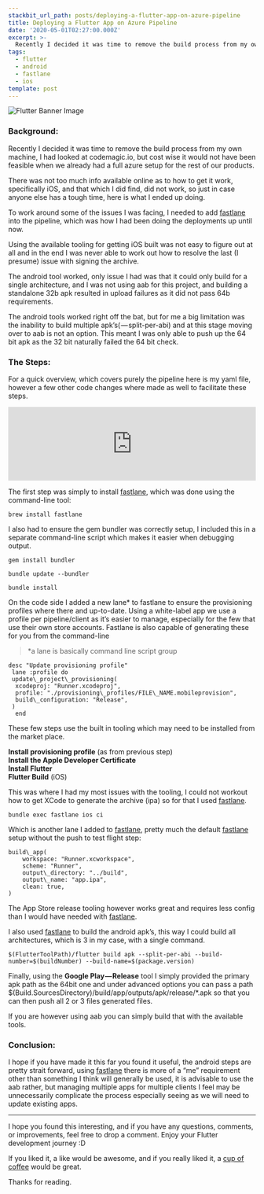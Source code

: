 ```yaml
---
stackbit_url_path: posts/deploying-a-flutter-app-on-azure-pipeline
title: Deploying a Flutter App on Azure Pipeline
date: '2020-05-01T02:27:00.000Z'
excerpt: >-
  Recently I decided it was time to remove the build process from my own machine, I had looked at codemagic.io, but cost wise it would not have been feasible when we already had a full azure setup for the rest of our products.
tags:
  - flutter
  - android
  - fastlane
  - ios
template: post
---
```



![Flutter Banner Image](https://cdn.jsdelivr.net/gh/RemeJuan/remelehane@master/uPic/1*8vESVWZfAnEeICajgWOODA.jpeg)

### Background:

Recently I decided it was time to remove the build process from my own machine, I had looked at codemagic.io, but cost wise it would not have been feasible when we already had a full azure setup for the rest of our products.

There was not too much info available online as to how to get it work, specifically iOS, and that which I did find, did not work, so just in case anyone else has a tough time, here is what I ended up doing.

To work around some of the issues I was facing, I needed to add [fastlane](https://fastlane.tools/) into the pipeline, which was how I had been doing the deployments up until now.

Using the available tooling for getting iOS built was not easy to figure out at all and in the end I was never able to work out how to resolve the last (I presume) issue with signing the archive.

The android tool worked, only issue I had was that it could only build for a single architecture, and I was not using aab for this project, and building a standalone 32b apk resulted in upload failures as it did not pass 64b requirements.

The android tools worked right off the bat, but for me a big limitation was the inability to build multiple apk’s( — split-per-abi) and at this stage moving over to aab is not an option. This meant I was only able to push up the 64 bit apk as the 32 bit naturally failed the 64 bit check.

### The Steps:

For a quick overview, which covers purely the pipeline here is my yaml file, however a few other code changes where made as well to facilitate these steps.


<iframe class="liquidTag" src="https://dev.to/embed/gist?args=https%3A%2F%2Fgist.github.com%2FRemeJuan%2Fd5bfaf9fc59a666527f519cd4b0266ed" style="border: 0; width: 100%;"></iframe>


The first step was simply to install [fastlane](https://fastlane.tools/), which was done using the command-line tool:


```
brew install fastlane
```


I also had to ensure the gem bundler was correctly setup, I included this in a separate command-line script which makes it easier when debugging output.


```
gem install bundler

bundle update --bundler

bundle install
```


On the code side I added a new lane\* to fastlane to ensure the provisioning profiles where there and up-to-date. Using a white-label app we use a profile per pipeline/client as it’s easier to manage, especially for the few that use their own store accounts. Fastlane is also capable of generating these for you from the command-line

> \*a lane is basically command line script group


```
desc "Update provisioning profile"
 lane :profile do
 update\_project\_provisioning(
  xcodeproj: "Runner.xcodeproj",
  profile: "./provisioning\_profiles/FILE\_NAME.mobileprovision",
  build\_configuration: "Release",
 )
  end
```


These few steps use the built in tooling which may need to be installed from the market place.

**Install provisioning profile** (as from previous step)  
**Install the Apple Developer Certificate  
Install Flutter  
Flutter Build**  (iOS)

This was where I had my most issues with the tooling, I could not workout how to get XCode to generate the archive (ipa) so for that I used [fastlane](https://fastlane.tools/).


```
bundle exec fastlane ios ci
```


Which is another lane I added to [fastlane](https://fastlane.tools/), pretty much the default [fastlane](https://fastlane.tools/) setup without the push to test flight step:


```
build\_app(
    workspace: "Runner.xcworkspace",
    scheme: "Runner",
    output\_directory: "../build",
    output\_name: "app.ipa",
    clean: true,
)
```


The App Store release tooling however works great and requires less config than I would have needed with [fastlane](https://fastlane.tools/).

I also used [fastlane](https://fastlane.tools/) to build the android apk’s, this way I could build all architectures, which is 3 in my case, with a single command.


```
$(FlutterToolPath)/flutter build apk --split-per-abi --build-number=$(buildNumber) --build-name=$(package.version)
```


Finally, using the **Google Play — Release** tool I simply provided the primary apk path as the 64bit one and under advanced options you can pass a path $(Build.SourcesDirectory)/build/app/outputs/apk/release/\*.apk so that you can then push all 2 or 3 files generated files.

If you are however using aab you can simply build that with the available tools.

### Conclusion:

I hope if you have made it this far you found it useful, the android steps are pretty strait forward, using [fastlane](https://fastlane.tools/) there is more of a “me” requirement other than something I think will generally be used, it is advisable to use the aab rather, but managing multiple apps for multiple clients I feel may be unnecessarily complicate the process especially seeing as we will need to update existing apps.

****

I hope you found this interesting, and if you have any questions, comments, or improvements, feel free to drop a comment. Enjoy your Flutter development journey :D

If you liked it, a like would be awesome, and if you really liked it, a [cup of coffee](https://www.buymeacoffee.com/remelehane) would be great.

Thanks for reading.
